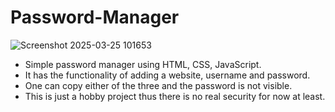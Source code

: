# Password-Manager
![Screenshot 2025-03-25 101653](https://github.com/user-attachments/assets/396ba4ec-fd93-4689-be53-2b394bb6a85d)

- Simple password manager using HTML, CSS, JavaScript.
- It has the functionality of adding a website, username and password.
- One can copy either of the three and the password is not visible.
- This is just a hobby project thus there is no real security for now at least.
